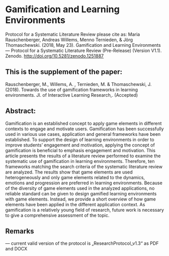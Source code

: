 # Gamification and Learning Environments 
Protocol for a Systematic Literature Review please cite as:
Maria Rauschenberger, Andreas Willems, Menno Ternieden, & Jörg Thomaschewski. (2018, May 23). Gamification and Learning Environments — Protocol for a Systematic Literature Review (Pre-Release) (Version V1.1). Zenodo. http://doi.org/10.5281/zenodo.1251887

## This is the supplement of the paper: 
Rauschenberger, M., Willems, A. , Ternieden, M. &amp; Thomaschewski, J. (2018). Towards the use of gamification frameworks in learning environments. Jl. of Interactive Learning Research,. (Accepted)

## Abstract:

Gamification is an established concept to apply game elements in different contexts to engage and motivate users. Gamification has been successfully used in various use cases, application and general frameworks have been established. To support the design of learning environments in order to improve students’ engagement and motivation, applying the concept of gamification is beneficial to emphasis engagement and motivation. This article presents the results of a literature review performed to examine the systematic use of gamification in learning environments. Therefore, ten frameworks matching the search criteria of the systematic literature review are analyzed. The results show that game elements are used heterogeneously and only game elements related to the dynamics, emotions and progression are preferred in learning environments. Because of the diversity of game elements used in the analyzed applications, no reliable standard can be given to design gamified learning environments with game elements. Instead, we provide a short overview of how game elements have been applied in the different application context. As gamification is a relatively young field of research, future work is necessary to give a comprehensive assessment of the topic.

## Remarks  
— current valid version of the protocol is „ResearchProtocol_v1.3“ as PDF and DOCX
